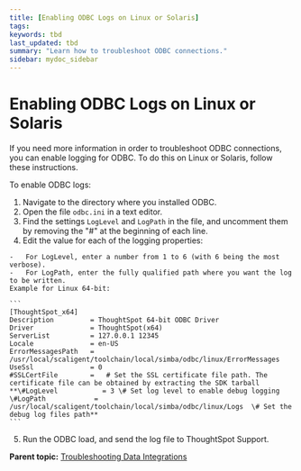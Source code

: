 ```yaml
---
title: [Enabling ODBC Logs on Linux or Solaris]
tags: 
keywords: tbd
last_updated: tbd
summary: "Learn how to troubleshoot ODBC connections."
sidebar: mydoc_sidebar
---
```

# Enabling ODBC Logs on Linux or Solaris

If you need more information in order to troubleshoot ODBC connections, you can enable logging for ODBC. To do this on Linux or Solaris, follow these instructions.

To enable ODBC logs:

1.   Navigate to the directory where you installed ODBC.
2.   Open the file `odbc.ini` in a text editor.
3.   Find the settings `LogLevel` and `LogPath` in the file, and uncomment them by removing the "\#" at the beginning of each line.
4.   Edit the value for each of the logging properties:

    -   For LogLevel, enter a number from 1 to 6 (with 6 being the most verbose).
    -   For LogPath, enter the fully qualified path where you want the log to be written.
    Example for Linux 64-bit:

    ```
    [ThoughtSpot_x64]
    Description         = ThoughtSpot 64-bit ODBC Driver
    Driver              = ThoughtSpot(x64)
    ServerList          = 127.0.0.1 12345
    Locale              = en-US
    ErrorMessagesPath   = /usr/local/scaligent/toolchain/local/simba/odbc/linux/ErrorMessages
    UseSsl              = 0
    #SSLCertFile        =   # Set the SSL certificate file path. The certificate file can be obtained by extracting the SDK tarball
    **\#LogLevel           = 3 \# Set log level to enable debug logging
    \#LogPath            = /usr/local/scaligent/toolchain/local/simba/odbc/linux/Logs  \# Set the debug log files path**
    ```

5. Run the ODBC load, and send the log file to ThoughtSpot Support.

**Parent topic:** [Troubleshooting Data Integrations](../../data_integration/troubleshooting/troubleshooting_intro.html)
